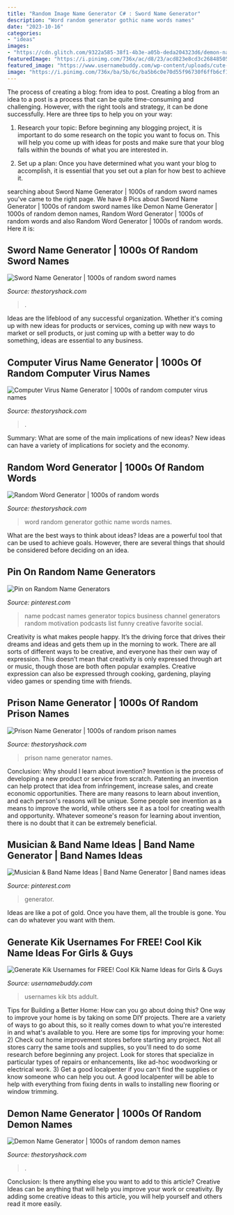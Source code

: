 ```yaml
---
title: "Random Image Name Generator C# : Sword Name Generator"
description: "Word random generator gothic name words names"
date: "2023-10-16"
categories:
- "ideas"
images:
- "https://cdn.glitch.com/9322a585-38f1-4b3e-a05b-deda204323d6/demon-name-generator.png"
featuredImage: "https://i.pinimg.com/736x/ac/d8/23/acd823e8cd3c26848505d85f69c2a6f6.jpg"
featured_image: "https://www.usernamebuddy.com/wp-content/uploads/cute-kik-usernames-girls-600x1008.png"
image: "https://i.pinimg.com/736x/ba/5b/6c/ba5b6c0e70d55f96730f6ffb6cf1e344.jpg"
---
```



The process of creating a blog: from idea to post.
Creating a blog from an idea to a post is a process that can be quite time-consuming and challenging. However, with the right tools and strategy, it can be done successfully. Here are three tips to help you on your way: 
1. Research your topic: Before beginning any blogging project, it is important to do some research on the topic you want to focus on. This will help you come up with ideas for posts and make sure that your blog falls within the bounds of what you are interested in. 

2. Set up a plan: Once you have determined what you want your blog to accomplish, it is essential that you set out a plan for how best to achieve it.

	

		
searching about Sword Name Generator | 1000s of random sword names you've came to the right page. We have 8 Pics about Sword Name Generator | 1000s of random sword names like Demon Name Generator | 1000s of random demon names, Random Word Generator | 1000s of random words and also Random Word Generator | 1000s of random words. Here it is:
		
    
## Sword Name Generator | 1000s Of Random Sword Names

<img loading=lazy src="https://cdn.glitch.com/9322a585-38f1-4b3e-a05b-deda204323d6/sword-name-generator.png" onerror="this.onerror=null;this.src='https://tse4.mm.bing.net/th?id=OIP.XLornET_GjBRUJd3WVajbAHaLH&amp;pid=15.1';" alt="Sword Name Generator | 1000s of random sword names">

_Source: thestoryshack.com_

>. 

	

Ideas are the lifeblood of any successful organization. Whether it's coming up with new ideas for products or services, coming up with new ways to market or sell products, or just coming up with a better way to do something, ideas are essential to any business.

    
## Computer Virus Name Generator | 1000s Of Random Computer Virus Names

<img loading=lazy src="https://cdn.glitch.com/9322a585-38f1-4b3e-a05b-deda204323d6/computer-virus-name-generator.png" onerror="this.onerror=null;this.src='https://tse2.mm.bing.net/th?id=OIP.hMnNlqDbcaYT7mbAWeMkuAHaLH&amp;pid=15.1';" alt="Computer Virus Name Generator | 1000s of random computer virus names">

_Source: thestoryshack.com_

>. 

	

Summary: What are some of the main implications of new ideas?
New ideas can have a variety of implications for society and the economy.

    
## Random Word Generator | 1000s Of Random Words

<img loading=lazy src="https://cdn.glitch.com/9322a585-38f1-4b3e-a05b-deda204323d6/random-word-generator.png" onerror="this.onerror=null;this.src='https://tse3.mm.bing.net/th?id=OIP.F774gVl6NogMWTsLnLGshQHaLH&amp;pid=15.1';" alt="Random Word Generator | 1000s of random words">

_Source: thestoryshack.com_

>word random generator gothic name words names. 

	

What are the best ways to think about ideas?
Ideas are a powerful tool that can be used to achieve goals. However, there are several things that should be considered before deciding on an idea.

    
## Pin On Random Name Generators

<img loading=lazy src="https://i.pinimg.com/736x/ac/d8/23/acd823e8cd3c26848505d85f69c2a6f6.jpg" onerror="this.onerror=null;this.src='https://tse3.mm.bing.net/th?id=OIP.CpDjq6Qm9msDOVgCvCC4SAHaLG&amp;pid=15.1';" alt="Pin on Random Name Generators">

_Source: pinterest.com_

>name podcast names generator topics business channel generators random motivation podcasts list funny creative favorite social. 

	

Creativity is what makes people happy. It’s the driving force that drives their dreams and ideas and gets them up in the morning to work. There are all sorts of different ways to be creative, and everyone has their own way of expression. This doesn’t mean that creativity is only expressed through art or music, though those are both often popular examples. Creative expression can also be expressed through cooking, gardening, playing video games or spending time with friends.

    
## Prison Name Generator | 1000s Of Random Prison Names

<img loading=lazy src="https://cdn.glitch.com/9322a585-38f1-4b3e-a05b-deda204323d6/prison-name-generator.png" onerror="this.onerror=null;this.src='https://tse4.mm.bing.net/th?id=OIP.aP6HWyb3PDxSYrmoAEPS7gHaLH&amp;pid=15.1';" alt="Prison Name Generator | 1000s of random prison names">

_Source: thestoryshack.com_

>prison name generator names. 

	

Conclusion: Why should I learn about invention?
Invention is the process of developing a new product or service from scratch. Patenting an invention can help protect that idea from infringement, increase sales, and create economic opportunities. There are many reasons to learn about invention, and each person's reasons will be unique. Some people see invention as a means to improve the world, while others see it as a tool for creating wealth and opportunity. Whatever someone's reason for learning about invention, there is no doubt that it can be extremely beneficial.

    
## Musician &amp; Band Name Ideas | Band Name Generator | Band Names Ideas

<img loading=lazy src="https://i.pinimg.com/736x/ba/5b/6c/ba5b6c0e70d55f96730f6ffb6cf1e344.jpg" onerror="this.onerror=null;this.src='https://tse4.mm.bing.net/th?id=OIP.R46BODENn_1F1LiLmadckwHaLG&amp;pid=15.1';" alt="Musician &amp; Band Name Ideas | Band Name Generator | Band names ideas">

_Source: pinterest.com_

>generator. 

	

Ideas are like a pot of gold. Once you have them, all the trouble is gone. You can do whatever you want with them.

    
## Generate Kik Usernames For FREE! Cool Kik Name Ideas For Girls &amp; Guys

<img loading=lazy src="https://www.usernamebuddy.com/wp-content/uploads/cute-kik-usernames-girls-600x1008.png" onerror="this.onerror=null;this.src='https://tse4.mm.bing.net/th?id=OIP.3CTMlPX_PtsDKkd5g23cegHaMc&amp;pid=15.1';" alt="Generate Kik Usernames for FREE! Cool Kik Name Ideas for Girls &amp; Guys">

_Source: usernamebuddy.com_

>usernames kik bts addult. 

	

Tips for Building a Better Home: How can you go about doing this?
One way to improve your home is by taking on some DIY projects. There are a variety of ways to go about this, so it really comes down to what you're interested in and what's available to you. Here are some tips for improving your home: 
2) Check out home improvement stores before starting any project. Not all stores carry the same tools and supplies, so you'll need to do some research before beginning any project. Look for stores that specialize in particular types of repairs or enhancements, like ad-hoc woodworking or electrical work. 
3) Get a good localpenter if you can't find the supplies or know someone who can help you out. A good localpenter will be able to help with everything from fixing dents in walls to installing new flooring or window trimming.

    
## Demon Name Generator | 1000s Of Random Demon Names

<img loading=lazy src="https://cdn.glitch.com/9322a585-38f1-4b3e-a05b-deda204323d6/demon-name-generator.png" onerror="this.onerror=null;this.src='https://tse4.mm.bing.net/th?id=OIP.CLc6tXpMpZ-KJe8iN_gehQHaLH&amp;pid=15.1';" alt="Demon Name Generator | 1000s of random demon names">

_Source: thestoryshack.com_

>. 

	

Conclusion: Is there anything else you want to add to this article?
Creative Ideas can be anything that will help you improve your work or creativity. By adding some creative ideas to this article, you will help yourself and others read it more easily.


